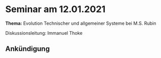 # Seminar am 12.01.2021

__Thema:__ Evolution Technischer und allgemeiner Systeme bei M.S. Rubin

Diskussionsleitung: Immanuel Thoke

## Ankündigung
